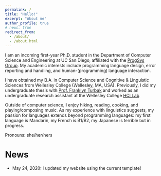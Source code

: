 ```yaml
---
permalink: /
title: "Hello!"
excerpt: "About me"
author_profile: true
# news: true
redirect_from: 
  - /about/
  - /about.html
---
```


I am an incoming first-year Ph.D. student in the Department of Computer Science and Engineering at UC San Diego, affiliated with the [ProgSys Group](http://cseweb.ucsd.edu/groups/progsys/). My academic interests include programming language design, error reporting and handling, and human-(programming) language interaction.

I have obtained my B.A. in Computer Science and Cognitive & Linguistic Sciences from Wellesley College (Wellesley, MA, USA). Previously, I did my undergraduate thesis with [Prof. Franklyn Turbak](http://cs.wellesley.edu/~fturbak) and worked as an undergraduate research assistant at the Wellesley College [HCI Lab](http://cs.wellesley.edu/~hcilab/).

Outside of computer science, I enjoy hiking, reading, cooking, and playing/composing music. As my experience with linguistics suggests, my passion for languages extends beyond programming languages: my first language is Mandarin, my French is B1/B2, my Japanese is terrible but in progress.

<!-- To contact me, please email me at either r6huang [at] ucsd [dot] edu or rlisahuang [at] gmail [dot] com. -->

Pronouns: she/her/hers

News
======
* May 24, 2020: I updated my website using the current template!